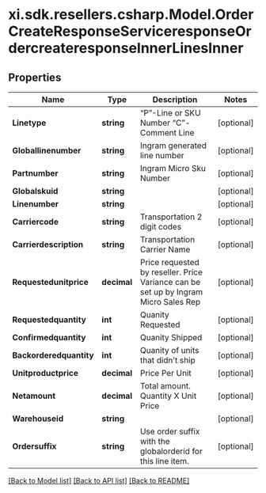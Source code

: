 # xi.sdk.resellers.csharp.Model.OrderCreateResponseServiceresponseOrdercreateresponseInnerLinesInner

## Properties

Name | Type | Description | Notes
------------ | ------------- | ------------- | -------------
**Linetype** | **string** | “P”-Line or SKU Number “C”-Comment Line | [optional] 
**Globallinenumber** | **string** | Ingram generated line number | [optional] 
**Partnumber** | **string** | Ingram Micro Sku Number | [optional] 
**Globalskuid** | **string** |  | [optional] 
**Linenumber** | **string** |  | [optional] 
**Carriercode** | **string** | Transportation 2 digit codes | [optional] 
**Carrierdescription** | **string** | Transportation Carrier Name | [optional] 
**Requestedunitprice** | **decimal** | Price requested by reseller. Price Variance can be set up by Ingram Micro Sales Rep | [optional] 
**Requestedquantity** | **int** | Quanity Requested | [optional] 
**Confirmedquantity** | **int** | Quanity Shipped | [optional] 
**Backorderedquantity** | **int** | Quanity of units that didn’t ship | [optional] 
**Unitproductprice** | **decimal** | Price Per Unit | [optional] 
**Netamount** | **decimal** | Total amount. Quantity X Unit Price | [optional] 
**Warehouseid** | **string** |  | [optional] 
**Ordersuffix** | **string** | Use order suffix with the globalorderid for this line item. | [optional] 

[[Back to Model list]](../README.md#documentation-for-models) [[Back to API list]](../README.md#documentation-for-api-endpoints) [[Back to README]](../README.md)

